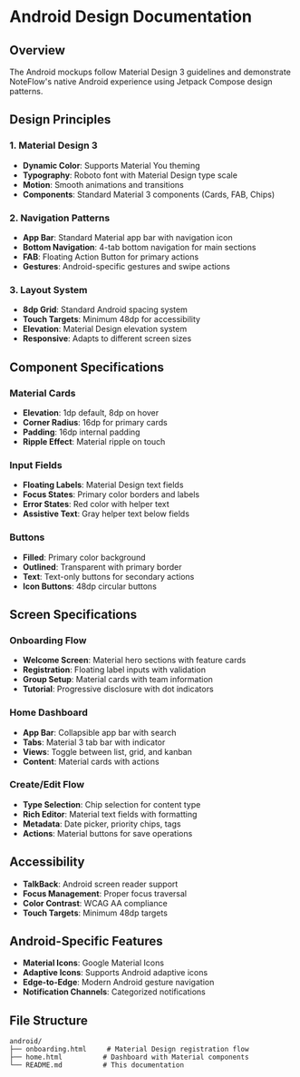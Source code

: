# Android Design Documentation

## Overview
The Android mockups follow Material Design 3 guidelines and demonstrate NoteFlow's native Android experience using Jetpack Compose design patterns.

## Design Principles

### 1. Material Design 3
- **Dynamic Color**: Supports Material You theming
- **Typography**: Roboto font with Material Design type scale
- **Motion**: Smooth animations and transitions
- **Components**: Standard Material 3 components (Cards, FAB, Chips)

### 2. Navigation Patterns
- **App Bar**: Standard Material app bar with navigation icon
- **Bottom Navigation**: 4-tab bottom navigation for main sections
- **FAB**: Floating Action Button for primary actions
- **Gestures**: Android-specific gestures and swipe actions

### 3. Layout System
- **8dp Grid**: Standard Android spacing system
- **Touch Targets**: Minimum 48dp for accessibility
- **Elevation**: Material Design elevation system
- **Responsive**: Adapts to different screen sizes

## Component Specifications

### Material Cards
- **Elevation**: 1dp default, 8dp on hover
- **Corner Radius**: 16dp for primary cards
- **Padding**: 16dp internal padding
- **Ripple Effect**: Material ripple on touch

### Input Fields
- **Floating Labels**: Material Design text fields
- **Focus States**: Primary color borders and labels
- **Error States**: Red color with helper text
- **Assistive Text**: Gray helper text below fields

### Buttons
- **Filled**: Primary color background
- **Outlined**: Transparent with primary border
- **Text**: Text-only buttons for secondary actions
- **Icon Buttons**: 48dp circular buttons

## Screen Specifications

### Onboarding Flow
- **Welcome Screen**: Material hero sections with feature cards
- **Registration**: Floating label inputs with validation
- **Group Setup**: Material cards with team information
- **Tutorial**: Progressive disclosure with dot indicators

### Home Dashboard
- **App Bar**: Collapsible app bar with search
- **Tabs**: Material 3 tab bar with indicator
- **Views**: Toggle between list, grid, and kanban
- **Content**: Material cards with actions

### Create/Edit Flow
- **Type Selection**: Chip selection for content type
- **Rich Editor**: Material text fields with formatting
- **Metadata**: Date picker, priority chips, tags
- **Actions**: Material buttons for save operations

## Accessibility
- **TalkBack**: Android screen reader support
- **Focus Management**: Proper focus traversal
- **Color Contrast**: WCAG AA compliance
- **Touch Targets**: Minimum 48dp targets

## Android-Specific Features
- **Material Icons**: Google Material Icons
- **Adaptive Icons**: Supports Android adaptive icons
- **Edge-to-Edge**: Modern Android gesture navigation
- **Notification Channels**: Categorized notifications

## File Structure
```
android/
├── onboarding.html     # Material Design registration flow
├── home.html          # Dashboard with Material components
└── README.md          # This documentation
```